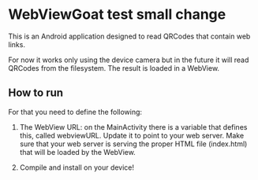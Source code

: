 WebViewGoat test small change
===========

This is an Android application designed to read QRCodes that contain web links.

For now it works only using the device camera but in the future it will read
QRCodes from the filesystem. The result is loaded in a WebView.

## How to run

For that you need to define the following:

1. The WebView URL: on the MainActivity there is a variable that defines this,
   called webviewURL. Update it to point to your web server. Make sure that
   your web server is serving the proper HTML file (index.html) that will be
   loaded by the WebView.

2. Compile and install on your device!

